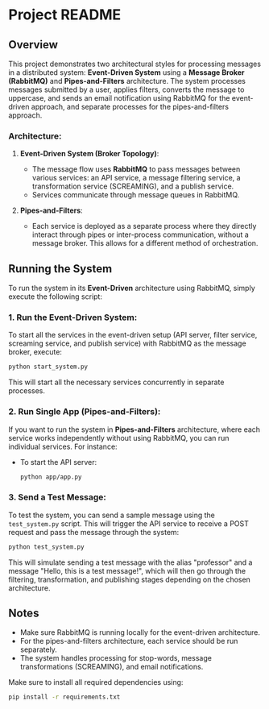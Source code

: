 # Project README

## Overview

This project demonstrates two architectural styles for processing messages in a distributed system: **Event-Driven System** using a **Message Broker (RabbitMQ)** and **Pipes-and-Filters** architecture. The system processes messages submitted by a user, applies filters, converts the message to uppercase, and sends an email notification using RabbitMQ for the event-driven approach, and separate processes for the pipes-and-filters approach.

### Architecture:
1. **Event-Driven System (Broker Topology)**:
   - The message flow uses **RabbitMQ** to pass messages between various services: an API service, a message filtering service, a transformation service (SCREAMING), and a publish service.
   - Services communicate through message queues in RabbitMQ.
   
2. **Pipes-and-Filters**:
   - Each service is deployed as a separate process where they directly interact through pipes or inter-process communication, without a message broker. This allows for a different method of orchestration.

## Running the System

To run the system in its **Event-Driven** architecture using RabbitMQ, simply execute the following script:

### 1. **Run the Event-Driven System**:

To start all the services in the event-driven setup (API server, filter service, screaming service, and publish service) with RabbitMQ as the message broker, execute:

```bash
python start_system.py
```

This will start all the necessary services concurrently in separate processes.

### 2. **Run Single App (Pipes-and-Filters)**:

If you want to run the system in **Pipes-and-Filters** architecture, where each service works independently without using RabbitMQ, you can run individual services. For instance:

- To start the API server:
  ```bash
  python app/app.py
  ```

### 3. **Send a Test Message**:

To test the system, you can send a sample message using the `test_system.py` script. This will trigger the API service to receive a POST request and pass the message through the system:

```bash
python test_system.py
```

This will simulate sending a test message with the alias "professor" and a message "Hello, this is a test message!", which will then go through the filtering, transformation, and publishing stages depending on the chosen architecture.

## Notes
- Make sure RabbitMQ is running locally for the event-driven architecture.
- For the pipes-and-filters architecture, each service should be run separately.
- The system handles processing for stop-words, message transformations (SCREAMING), and email notifications.

Make sure to install all required dependencies using:

```bash
pip install -r requirements.txt
```

